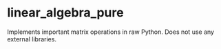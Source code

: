 # linear_algebra_pure
Implements important matrix operations in raw Python. Does not use any external libraries.
